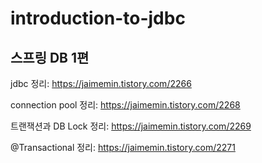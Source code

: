 # introduction-to-jdbc
스프링 DB 1편
---
jdbc 정리: https://jaimemin.tistory.com/2266

connection pool 정리: https://jaimemin.tistory.com/2268

트랜잭션과 DB Lock 정리: https://jaimemin.tistory.com/2269

@Transactional 정리: https://jaimemin.tistory.com/2271
